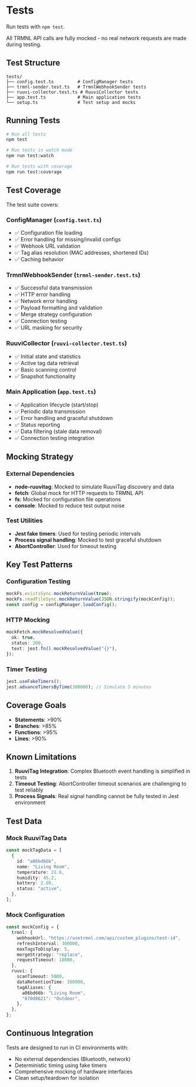 # Tests

Run tests with `npm test`.

All TRMNL API calls are fully mocked - no real network requests are made during testing.

## Test Structure

```
tests/
├── config.test.ts         # ConfigManager tests
├── trmnl-sender.test.ts   # TrmnlWebhookSender tests
├── ruuvi-collector.test.ts # RuuviCollector tests
├── app.test.ts            # Main application tests
└── setup.ts               # Test setup and mocks
```

## Running Tests

```bash
# Run all tests
npm test

# Run tests in watch mode
npm run test:watch

# Run tests with coverage
npm run test:coverage
```

## Test Coverage

The test suite covers:

### ConfigManager (`config.test.ts`)

- ✅ Configuration file loading
- ✅ Error handling for missing/invalid configs
- ✅ Webhook URL validation
- ✅ Tag alias resolution (MAC addresses, shortened IDs)
- ✅ Caching behavior

### TrmnlWebhookSender (`trmnl-sender.test.ts`)

- ✅ Successful data transmission
- ✅ HTTP error handling
- ✅ Network error handling
- ✅ Payload formatting and validation
- ✅ Merge strategy configuration
- ✅ Connection testing
- ✅ URL masking for security

### RuuviCollector (`ruuvi-collector.test.ts`)

- ✅ Initial state and statistics
- ✅ Active tag data retrieval
- ✅ Basic scanning control
- ✅ Snapshot functionality

### Main Application (`app.test.ts`)

- ✅ Application lifecycle (start/stop)
- ✅ Periodic data transmission
- ✅ Error handling and graceful shutdown
- ✅ Status reporting
- ✅ Data filtering (stale data removal)
- ✅ Connection testing integration

## Mocking Strategy

### External Dependencies

- **node-ruuvitag**: Mocked to simulate RuuviTag discovery and data
- **fetch**: Global mock for HTTP requests to TRMNL API
- **fs**: Mocked for configuration file operations
- **console**: Mocked to reduce test output noise

### Test Utilities

- **Jest fake timers**: Used for testing periodic intervals
- **Process signal handling**: Mocked to test graceful shutdown
- **AbortController**: Used for timeout testing

## Key Test Patterns

### Configuration Testing

```typescript
mockFs.existsSync.mockReturnValue(true);
mockFs.readFileSync.mockReturnValue(JSON.stringify(mockConfig));
const config = configManager.loadConfig();
```

### HTTP Mocking

```typescript
mockFetch.mockResolvedValue({
  ok: true,
  status: 200,
  text: jest.fn().mockResolvedValue("{}"),
});
```

### Timer Testing

```typescript
jest.useFakeTimers();
jest.advanceTimersByTime(300000); // Simulate 5 minutes
```

## Coverage Goals

- **Statements**: >90%
- **Branches**: >85%
- **Functions**: >95%
- **Lines**: >90%

## Known Limitations

1. **RuuviTag Integration**: Complex Bluetooth event handling is simplified in tests
2. **Timeout Testing**: AbortController timeout scenarios are challenging to test reliably
3. **Process Signals**: Real signal handling cannot be fully tested in Jest environment

## Test Data

### Mock RuuviTag Data

```typescript
const mockTagData = [
  {
    id: "a06bd66b",
    name: "Living Room",
    temperature: 22.6,
    humidity: 45.2,
    battery: 2.89,
    status: "active",
  },
];
```

### Mock Configuration

```typescript
const mockConfig = {
  trmnl: {
    webhookUrl: "https://usetrmnl.com/api/custom_plugins/test-id",
    refreshInterval: 300000,
    maxTagsToDisplay: 5,
    mergeStrategy: "replace",
    requestTimeout: 10000,
  },
  ruuvi: {
    scanTimeout: 5000,
    dataRetentionTime: 300000,
    tagAliases: {
      a06bd66b: "Living Room",
      "870d8621": "Outdoor",
    },
  },
};
```

## Continuous Integration

Tests are designed to run in CI environments with:

- No external dependencies (Bluetooth, network)
- Deterministic timing using fake timers
- Comprehensive mocking of hardware interfaces
- Clean setup/teardown for isolation
